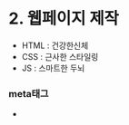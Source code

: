 # 2. 웹페이지 제작

* HTML : 건강한신체
* CSS : 근사한 스타일링
* JS : 스마트한 두뇌


### meta태그
* <Title>태그보다 위에 선언되어야 함
* 코드는 위에서 부터 순차적으로 실행됨
* <meta>태그의 역할은 html 파일의 인코딩을 알려주는 태그
* 글씨가 깨지거나 오류가 뜬다면 meta태그를 제대로 선언하지 않은 경우


### 웹페이지 제작준비 3단 vs 4단
* 3단 : header + contents + footer
* 4단 : header + navigation + contents + footer
	
  
## (1) 선형화 구조
* 디자인을 제외하고 컨텐츠 중심으로 논리적으로 짜는 레이아웃 
* 네비게이션이 페이지 아래쪽에 배치된다해도 마크업은 위에 하는게 선형화구조
	
  
## (2) 시멘틱 요소
 * 요즘 트렌드 추세는 DIV구조
 * WAI-ARIA(Web Accessibility Initiative) 의미없는 div태그에 대한 보안책
 * Native를 권장하지만 현업에서는 90%이상 div 구조이기 때문에 대체안으로 필요에 따라 aria 적용
	
  
## (3) 네이밍
* 디자인요소가 아니라, 컨텐츠중심의 '네이밍'
